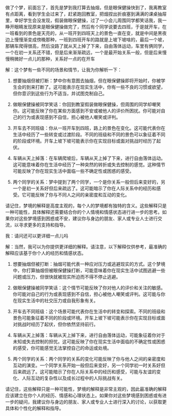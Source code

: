 做了个梦，前面忘了，首先是梦到我打算去抽烟，但是眼保健操快到了，我离教室有点距离，看到学生会过来了，赶紧跑回教室，把烟捏出折痕塞到满满的课桌抽屉里，幸好学生会没发现，假装做眼保健操，过了一小会儿周围同学都笑话我，我一睁开眼睛发现原来是眼保健操做完了，然后有个同学说要去四班，于是就开车，在一班看到的景色是天亮的，从一班开到四班天上的景色一直在变，就是中间是黑夜边上慢慢渐变成傍晚那种，一班到四班开车的路就是上坡下坡啥的，最后一个坡，那辆车爬得很高，然后没路了就从天上掉了下来，自由落体运动，车里有俩同学，一个在初一关系还不错，但是后来渐渐疏远，一个是最开始关系一般，但是后来慢慢稍微好一点儿的那种，关系好一点的在开车

解：这个梦有一些不同的场景和情节，让我为你解析一下：

1. 想要抽烟但被打断：梦中你有意图去抽烟，但在眼保健操即将开始时，你被学生会的到来打断了。这可能表示在现实生活中，你有一些不良的习惯或欲望，但你意识到这些行为不适当，并试图克制自己。

2. 做眼保健操被同学笑话：你回到教室假装做眼保健操，但周围的同学却嘲笑你。这可能反映了你在某些方面感到不安或被他人的评价所困扰。你可能对自己的行为或表现感到不自信，担心被他人嘲笑或评判。

3. 开车去不同班级：你从一班开车到四班，路上的景色在变化。这可能代表你在生活中经历了一些转变或过渡阶段。不同的班级和不同的景色可以象征着不同的阶段或环境。开车上坡下坡可能表示你在实现目标或面对挑战时经历了起伏。

4. 车辆从天上掉落：在车辆爬坡后，车辆从天上掉了下来，进行自由落体运动。这可能意味着你在生活中经历了一种突然的转折或失去控制的感觉。这种情节可能反映了你在现实生活中面临一些不确定性或困惑的感受。

5. 两个同学的关系：梦中提到了两个同学，一个是你关系一般但后来变好的，另一个是初一关系好但后来疏远了。这可能暗示了你在人际关系中的经历和感受。它可能反映了你与不同人之间的亲密度和互动的变化。

请记住，梦境的解释是高度主观的，每个人的梦境都有独特的含义。这些解释只是一种可能性，具体解释还需要结合你的个人情境和情感状态进行进一步的思考。如果你对这些梦境感到困惑或不安，建议你与身边的朋友、家人或专业人士进行交流，以寻求更多的支持和指导。

我：请问还可以更详细一点儿吗

解：当然，我可以为你提供更详细的解释。请注意，以下解释仅供参考，最准确的解释应该基于你个人的经历和情感状态。

1. 想要抽烟但被打断：抽烟可能代表一种应对压力或逃避现实的方式。这个梦境中，你打算抽烟但被眼保健操打断，可能意味着你在现实生活中试图逃避一些问题或压力，但很快就被现实所迫而不得不停止逃避。

2. 做眼保健操被同学笑话：这个情节可能反映了你对他人的评价和关注的敏感。你可能对自己的行为或表现感到不自信，担心被他人嘲笑或评判。这可能与你在现实生活中的社交压力或自我形象有关。

3. 开车去不同班级：这个场景可能代表你在生活中的转变和探索。不同的班级和景色可能象征着不同的阶段或环境。开车上坡下坡可能表示你在实现目标或面对挑战时经历了起伏，但你依然坚持前行。

4. 车辆从天上掉落：车辆从天上掉下来，进行自由落体运动，可能象征着你对于未知或失去控制的担忧。这可能反映了你在现实生活中面临的不确定性或困惑的感受，你可能感觉无法掌控自己的命运或处境。

5. 两个同学的关系：两个同学的关系的变化可能反映了你与他人之间的亲密度和互动的演变。一个同学关系开始一般但后来变好，另一个同学初一时关系好但后来疏远了。这可能暗示了你在人际关系中的经历和感受，可能与友谊的变化、人际互动的复杂性以及成长过程中的人际挑战有关。

请记住，这些解释只是一种可能性，梦境的解释是非常主观的，因此最准确的解释应该建立在你个人的经历、情感和心理状态上。如果你对这些梦境感到困惑或有进一步的疑问，我建议你与身边的朋友、家人或专业人士进行深入的讨论，以获取更具体和个性化的解释和指导。
